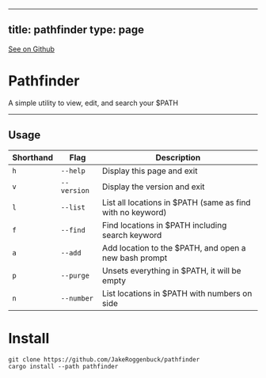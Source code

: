 
---
title: pathfinder
type: page
---

[See on Github](https://github.com/jakeroggenbuck/pathfinder/)

# Pathfinder
A simple utility to view, edit, and search your $PATH

-------

## Usage
| Shorthand | Flag        | Description                                                |
|-----------|-------------|------------------------------------------------------------|
| `h`       | `--help`    | Display this page and exit                                 |
| `v`       | `--version` | Display the version and exit                               |
| `l`       | `--list`    | List all locations in $PATH (same as find with no keyword) |
| `f`       | `--find`    | Find locations in $PATH including search keyword           |
| `a`       | `--add`     | Add location to the $PATH, and open a new bash prompt      |
| `p`       | `--purge`   | Unsets everything in $PATH, it will be empty               |
| `n`       | `--number`  | List locations in $PATH with numbers on side               |

# Install
```
git clone https://github.com/JakeRoggenbuck/pathfinder
cargo install --path pathfinder
```
